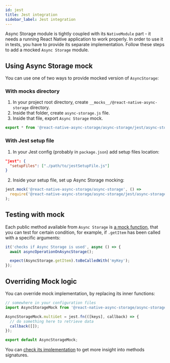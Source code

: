 ```yaml
---
id: jest
title: Jest integration
sidebar_label: Jest integration
---
```


Async Storage module is tightly coupled with its `NativeModule` part - it needs
a running React Native application to work properly. In order to use it in
tests, you have to provide its separate implementation. Follow these steps to
add a mocked `Async Storage` module.

## Using Async Storage mock

You can use one of two ways to provide mocked version of `AsyncStorage`:

### With **mocks** directory

1. In your project root directory, create
   `__mocks__/@react-native-async-storage` directory.
2. Inside that folder, create `async-storage.js` file.
3. Inside that file, export `Async Storage` mock.

```javascript
export * from '@react-native-async-storage/async-storage/jest/async-storage-mock';
```

### With Jest setup file

1. In your Jest config (probably in `package.json`) add setup files location:

```json
"jest": {
  "setupFiles": ["./path/to/jestSetupFile.js"]
}
```

2. Inside your setup file, set up Async Storage mocking:

```javascript
jest.mock('@react-native-async-storage/async-storage', () =>
  require('@react-native-async-storage/async-storage/jest/async-storage-mock')
);
```

## Testing with mock

Each public method available from `Async Storage` is
[a mock function](https://jestjs.io/docs/en/mock-functions), that you can test
for certain condition, for example, if `.getItem` has been called with a
specific arguments:

```javascript
it('checks if Async Storage is used', async () => {
  await asyncOperationOnAsyncStorage();

  expect(AsyncStorage.getItem).toBeCalledWith('myKey');
});
```

## Overriding Mock logic

You can override mock implementation, by replacing its inner functions:

```javascript
// somewhere in your configuration files
import AsyncStorageMock from '@react-native-async-storage/async-storage/jest/async-storage-mock';

AsyncStorageMock.multiGet = jest.fn(([keys], callback) => {
  // do something here to retrieve data
  callback([]);
});

export default AsyncStorageMock;
```

You can
[check its implementation](https://github.com/react-native-async-storage/async-storage/blob/master/jest/async-storage-mock.js)
to get more insight into methods signatures.
